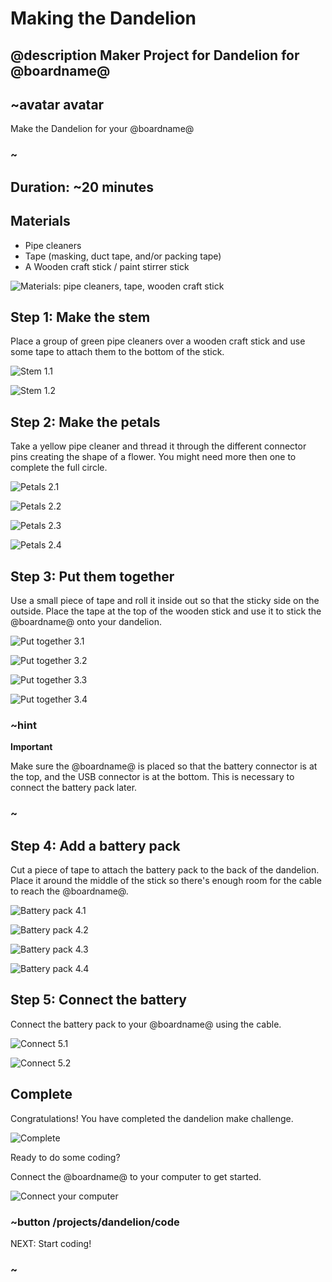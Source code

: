 # Making the Dandelion
## @description Maker Project for Dandelion for @boardname@

## ~avatar avatar

Make the Dandelion for your @boardname@

### ~

## Duration: ~20 minutes

## Materials
  * Pipe cleaners
  * Tape (masking, duct tape, and/or packing tape)
  * A Wooden craft stick / paint stirrer stick

![Materials: pipe cleaners, tape, wooden craft stick](/static/cp/projects/dandelion/materials.jpg)

## Step 1: Make the stem

Place a group of green pipe cleaners over a wooden craft stick and use some tape to attach them to the bottom of the stick. 

![Stem 1.1](/static/cp/projects/dandelion/step1.1.jpg)

![Stem 1.2](/static/cp/projects/dandelion/step1.2.jpg)

## Step 2: Make the petals

Take a yellow pipe cleaner and thread it through the different connector pins creating the shape of a flower.
You might need more then one to complete the full circle.

![Petals 2.1](/static/cp/projects/dandelion/step2.1.jpg)

![Petals 2.2](/static/cp/projects/dandelion/step2.2.jpg)

![Petals 2.3](/static/cp/projects/dandelion/step2.3.jpg)

![Petals 2.4](/static/cp/projects/dandelion/step2.4.jpg)

## Step 3: Put them together

Use a small piece of tape and roll it inside out so that the sticky side on the outside.
Place the tape at the top of the wooden stick and use it to stick the @boardname@ onto your dandelion. 

![Put together 3.1](/static/cp/projects/dandelion/step3.1.jpg)

![Put together 3.2](/static/cp/projects/dandelion/step3.2.jpg)

![Put together 3.3](/static/cp/projects/dandelion/step3.3.jpg)

![Put together 3.4](/static/cp/projects/dandelion/step3.4.jpg)

### ~hint
**Important**

Make sure the @boardname@ is placed so that the battery connector is at the top, and the USB connector is at the bottom. This is necessary to connect the battery pack later.

### ~

## Step 4: Add a battery pack

Cut a piece of tape to attach the battery pack to the back of the dandelion.
Place it around the middle of the stick so there's enough room for the cable to reach the @boardname@.

![Battery pack 4.1](/static/cp/projects/dandelion/step4.1.jpg)

![Battery pack 4.2](/static/cp/projects/dandelion/step4.2.jpg)

![Battery pack 4.3](/static/cp/projects/dandelion/step4.3.jpg)

![Battery pack 4.4](/static/cp/projects/dandelion/step4.4.jpg)

## Step 5: Connect the battery

Connect the battery pack to your @boardname@ using the cable. 

![Connect 5.1](/static/cp/projects/dandelion/step5.1.jpg)

![Connect 5.2](/static/cp/projects/dandelion/step5.2.jpg)

## Complete

Congratulations! You have completed the dandelion make challenge. 

![Complete](/static/cp/projects/dandelion/complete.jpg)

Ready to do some coding?

Connect the @boardname@ to your computer to get started.

![Connect your computer](/static/cp/projects/dandelion/connect.jpg)

### ~button /projects/dandelion/code
NEXT: Start coding!
### ~
